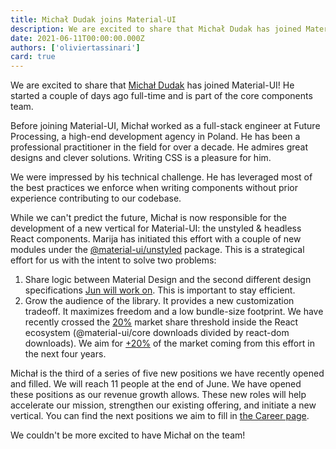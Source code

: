 ```yaml
---
title: Michał Dudak joins Material-UI
description: We are excited to share that Michał Dudak has joined Material-UI.
date: 2021-06-11T00:00:00.000Z
authors: ['oliviertassinari']
card: true
---
```


We are excited to share that [Michał Dudak](https://twitter.com/michaldudak) has joined Material-UI!
He started a couple of days ago full-time and is part of the core components team.

Before joining Material-UI, Michał worked as a full-stack engineer at Future Processing, a high-end development agency in Poland.
He has been a professional practitioner in the field for over a decade.
He admires great designs and clever solutions.
Writing CSS is a pleasure for him.

We were impressed by his technical challenge.
He has leveraged most of the best practices we enforce when writing components without prior experience contributing to our codebase.

While we can't predict the future, Michał is now responsible for the development of a new vertical for Material-UI: the unstyled & headless React components.
Marija has initiated this effort with a couple of new modules under the [@material-ui/unstyled](https://unpkg.com/browse/@material-ui/unstyled@next/) package.
This is a strategical effort for us with the intent to solve two problems:

1. Share logic between Material Design and the second different design specifications [Jun will work on](/blog/siriwat-kunaporn-joining/). This is important to stay efficient.
2. Grow the audience of the library. It provides a new customization tradeoff. It maximizes freedom and a low bundle-size footprint. We have recently crossed the [20%](https://docs.google.com/spreadsheets/d/1l5j3Xjtvm9XZtmb4ulLiWElQaXSlZlyCWT5ONrQMpBo/edit#gid=0) market share threshold inside the React ecosystem (@material-ui/core downloads divided by react-dom downloads). We aim for [+20%](https://npm-stat.com/charts.html?package=@angular/core,@angular/material,@angular/cdk) of the market coming from this effort in the next four years.

Michał is the third of a series of five new positions we have recently opened and filled.
We will reach 11 people at the end of June.
We have opened these positions as our revenue growth allows.
These new roles will help accelerate our mission, strengthen our existing offering, and initiate a new vertical. You can find the next positions we aim to fill in [the Career page](https://material-ui.com/company/careers/#future-roles).

We couldn't be more excited to have Michał on the team!

